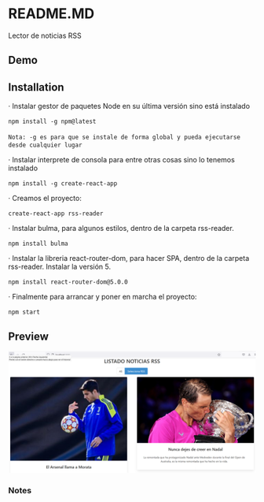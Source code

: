 # README.MD
Lector de noticias RSS

## Demo


## Installation
· Instalar gestor de paquetes Node en su última versión sino está instalado

	npm install -g npm@latest
	
	Nota: -g es para que se instale de forma global y pueda ejecutarse desde cualquier lugar

· Instalar interprete de consola para entre otras cosas sino lo tenemos instalado

	npm install -g create-react-app

· Creamos el proyecto:

	create-react-app rss-reader

· Instalar bulma, para algunos estilos, dentro de la carpeta rss-reader.

	npm install bulma
	
· Instalar la libreria react-router-dom, para hacer SPA, dentro de la carpeta rss-reader. Instalar la versión 5.

   	npm install react-router-dom@5.0.0

· Finalmente para arrancar y poner en marcha el proyecto:

	npm start
	
## Preview

![](/preview.jpg)

### Notes
